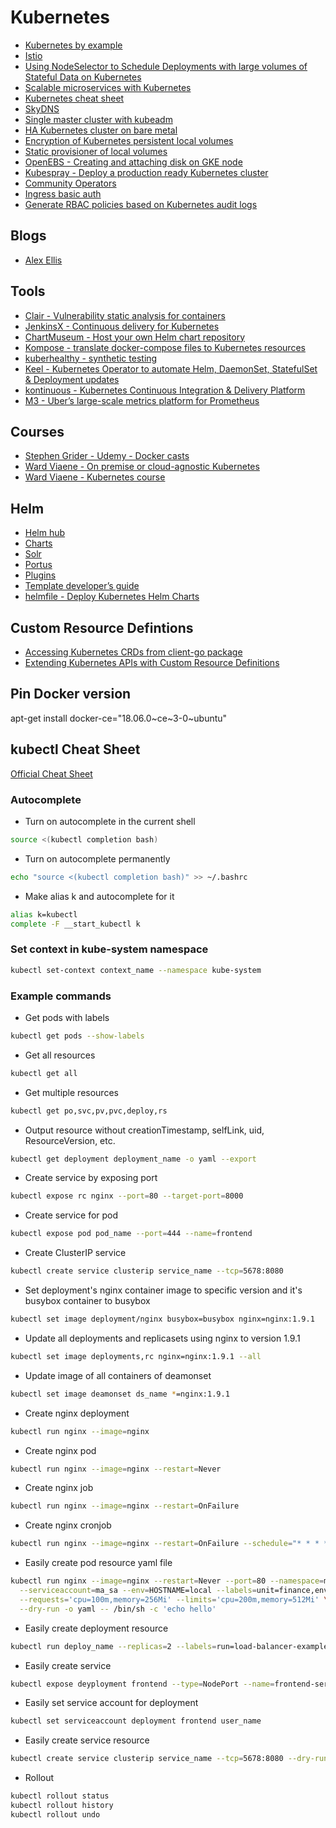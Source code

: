 # Kubernetes

* [Kubernetes by example](http://kubernetesbyexample.com/)
* [Istio](https://www.youtube.com/watch?v=s4qasWn_mFc)
* [Using NodeSelector to Schedule Deployments with large volumes of Stateful Data on Kubernetes](https://medium.com/@jmarhee/using-nodeselector-to-schedule-deployments-with-large-volumes-of-stateful-data-on-kubernetes-46bd3ac6059d)
* [Scalable microservices with Kubernetes](https://eu.udacity.com/course/scalable-microservices-with-kubernetes--ud615)
* [Kubernetes cheat sheet](https://codefresh.io/kubernetes-tutorial/kubernetes-cheat-sheet/)
* [SkyDNS](https://github.com/skynetservices/skydns)
* [Single master cluster with kubeadm](https://kubernetes.io/docs/setup/independent/create-cluster-kubeadm/)
* [HA Kubernetes cluster on bare metal](https://github.com/salmanb/Kubernetes-HA-on-baremetal)
* [Encryption of Kubernetes persistent local volumes](https://medium.com/@dfrnascimento/encryption-of-kubernetes-persistent-local-volumes-70da62e0ed68)
* [Static provisioner of local volumes](https://github.com/kubernetes-sigs/sig-storage-local-static-provisioner)
* [OpenEBS - Creating and attaching disk on GKE node](https://docs.openebs.io/docs/next/setupstoragepools.html#creating-and-attaching-a-disk-on-gke-node)
* [Kubespray - Deploy a production ready Kubernetes cluster](https://github.com/kubernetes-sigs/kubespray)
* [Community Operators](https://commons.openshift.org/sig/operators.html)
* [Ingress basic auth](https://kubernetes.github.io/ingress-nginx/examples/auth/basic/)
* [Generate RBAC policies based on Kubernetes audit logs](https://github.com/liggitt/audit2rbac)

## Blogs

* [Alex Ellis](https://blog.alexellis.io/)

## Tools

* [Clair - Vulnerability static analysis for containers](https://github.com/coreos/clair)
* [JenkinsX - Continuous delivery for Kubernetes](https://jenkins-x.io/demos/devoxx-uk-2018/)
* [ChartMuseum - Host your own Helm chart repository](https://github.com/helm/chartmuseum)
* [Kompose - translate docker-compose files to Kubernetes resources](https://github.com/kubernetes/kompose)
* [kuberhealthy - synthetic testing](https://github.com/Comcast/kuberhealthy)
* [Keel - Kubernetes Operator to automate Helm, DaemonSet, StatefulSet & Deployment updates](https://github.com/keel-hq/keel)
* [kontinuous - Kubernetes Continuous Integration & Delivery Platform](https://github.com/AcalephStorage/kontinuous)
* [M3 - Uber’s large-scale metrics platform for Prometheus](https://eng.uber.com/m3/)

## Courses

* [Stephen Grider - Udemy - Docker casts](https://github.com/StephenGrider/DockerCasts)
* [Ward Viaene - On premise or cloud-agnostic Kubernetes](https://github.com/wardviaene/on-prem-or-cloud-agnostic-kubernetes)
* [Ward Viaene - Kubernetes course](https://github.com/wardviaene/kubernetes-course)

## Helm

* [Helm hub](https://hub.helm.sh/)
* [Charts](https://github.com/helm/charts)
* [Solr](https://github.com/guigo2k/helm-solr)
* [Portus](https://github.com/kubic-project/caasp-services/tree/master/contrib/helm-charts/portus)
* [Plugins](https://docs.helm.sh/related/)
* [Template developer’s guide](https://helm.sh/docs/chart_template_guide/)
* [helmfile - Deploy Kubernetes Helm Charts](https://github.com/roboll/helmfile)

## Custom Resource Defintions

* [Accessing Kubernetes CRDs from client-go package](https://www.martin-helmich.de/en/blog/kubernetes-crd-client.html)
* [Extending Kubernetes APIs with Custom Resource Definitions](https://medium.com/velotio-perspectives/extending-kubernetes-apis-with-custom-resource-definitions-crds-139c99ed3477)

## Pin Docker version

apt-get install docker-ce="18.06.0~ce~3-0~ubuntu"

## kubectl Cheat Sheet

[Official Cheat Sheet](https://kubernetes.io/docs/reference/kubectl/cheatsheet/)

### Autocomplete

* Turn on autocomplete in the current shell

```sh
source <(kubectl completion bash)
```

* Turn on autocomplete permanently

```sh
echo "source <(kubectl completion bash)" >> ~/.bashrc
```

* Make alias k and autocomplete for it

```sh
alias k=kubectl
complete -F __start_kubectl k
```

### Set context in kube-system namespace

```sh
kubectl set-context context_name --namespace kube-system
```

### Example commands

* Get pods with labels

```sh
kubectl get pods --show-labels
```

* Get all resources

```sh
kubectl get all
```

* Get multiple resources

```sh
kubectl get po,svc,pv,pvc,deploy,rs
```

* Output resource without creationTimestamp, selfLink, uid, ResourceVersion, etc.

```sh
kubectl get deployment deployment_name -o yaml --export
```

* Create service by exposing port

```sh
kubectl expose rc nginx --port=80 --target-port=8000
```

* Create service for pod

```sh
kubectl expose pod pod_name --port=444 --name=frontend
```

* Create ClusterIP service

```sh
kubectl create service clusterip service_name --tcp=5678:8080
```

* Set deployment's nginx container image to specific version and it's busybox container to busybox

```sh
kubectl set image deployment/nginx busybox=busybox nginx=nginx:1.9.1
```

* Update all deployments and replicasets using nginx to version 1.9.1

```sh
kubectl set image deployments,rc nginx=nginx:1.9.1 --all
```

* Update image of all containers of deamonset

```sh
kubectl set image deamonset ds_name *=nginx:1.9.1
```

* Create nginx deployment

```sh
kubectl run nginx --image=nginx
```

* Create nginx pod

```sh
kubectl run nginx --image=nginx --restart=Never
```

* Create nginx job

```sh
kubectl run nginx --image=nginx --restart=OnFailure
```

* Create nginx cronjob

```sh
kubectl run nginx --image=nginx --restart=OnFailure --schedule="* * * * *"
```

* Easily create pod resource yaml file

```sh
kubectl run nginx --image=nginx --restart=Never --port=80 --namespace=my_ns --command \
  --serviceaccount=ma_sa --env=HOSTNAME=local --labels=unit=finance,env=dev \
  --requests='cpu=100m,memory=256Mi' --limits='cpu=200m,memory=512Mi' \
  --dry-run -o yaml -- /bin/sh -c 'echo hello'
```

* Easily create deployment resource

```sh
kubectl run deploy_name --replicas=2 --labels=run=load-balancer-example --image=busybox --port=8080
```

* Easily create service

```sh
kubectl expose deyployment frontend --type=NodePort --name=frontend-service --port=6262 --target-port=8080
```

* Easily set service account for deployment

```sh
kubectl set serviceaccount deployment frontend user_name
```

* Easily create service resource

```sh
kubectl create service clusterip service_name --tcp=5678:8080 --dry-run -o yaml
```

* Rollout

```sh
kubectl rollout status
kubectl rollout history
kubectl rollout undo
```